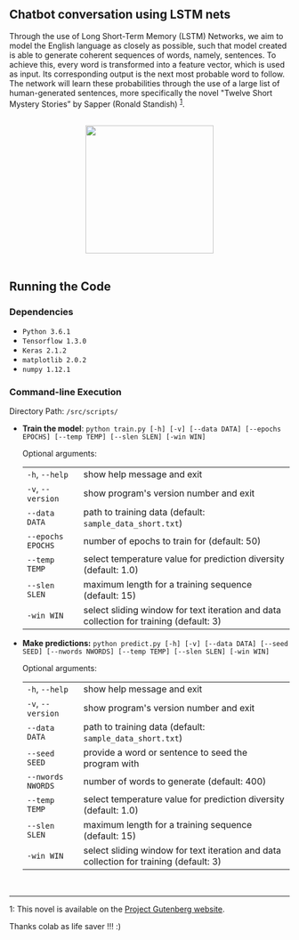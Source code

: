 ## Chatbot conversation using LSTM nets

Through the use of Long Short-Term Memory (LSTM) Networks, we aim to model the English language as closely as possible, such that model created is able to generate coherent sequences of words, namely, sentences. To achieve this, every word is transformed into a feature vector, which is used as input. Its corresponding output is the next most probable word to follow. The network will learn these probabilities through the use of a large list of human-generated sentences, more specifically the novel "Twelve Short Mystery Stories” by Sapper (Ronald Standish) <sup>[1](#projgut)</sup>.<br><br>

<center><img src="docs/res/predict.gif" height=230></center>

<br>

## Running the Code

### Dependencies

* `Python 3.6.1`
* `Tensorflow 1.3.0`
* `Keras 2.1.2`
* `matplotlib 2.0.2`
* `numpy 1.12.1`

### Command-line Execution

Directory Path: `/src/scripts/`

* **Train the model**: `python train.py [-h] [-v] [--data DATA] [--epochs EPOCHS] [--temp TEMP] [--slen SLEN] [-win WIN]`

	Optional arguments:

	| | |
	|-------------|--------|
	|`-h`, `--help`|show help message and exit |
	|`-v`, `--version`|show program's version number and exit|
	|`--data DATA`|path to training data (default: `sample_data_short.txt`)|
	|`--epochs EPOCHS`|number of epochs to train for (default: 50)|
	|`--temp TEMP`|select temperature value for prediction diversity (default: 1.0)|
	|`--slen SLEN`|maximum length for a training sequence (default: 15)|
	|`-win WIN`|select sliding window for text iteration and data collection for training (default: 3)|
	
* **Make predictions:** `python predict.py [-h] [-v] [--data DATA] [--seed SEED] [--nwords NWORDS] [--temp TEMP] [--slen SLEN] [-win WIN]`
	
	Optional arguments:
	
	| | |
	|-------------|--------|
	|`-h`, `--help`|show help message and exit |
	|`-v`, `--version`|show program's version number and exit|
	|`--data DATA`|path to training data (default: `sample_data_short.txt`)|
	|`--seed SEED`|provide a word or sentence to seed the program with|
	|`--nwords NWORDS`|number of words to generate (default: 400)|
	|`--temp TEMP`|select temperature value for prediction diversity (default: 1.0)|
	|`--slen SLEN`|maximum length for a training sequence (default: 15)|
	|`-win WIN`|select sliding window for text iteration and data collection for training (default: 3)|
	
	
<br><hr>
<a name="projgut">1</a>: This novel is available on the [Project Gutenberg website](http://gutenberg.ca/index.html).

Thanks colab as life saver !!! :)
